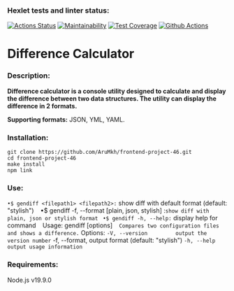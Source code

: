 ### Hexlet tests and linter status:
[![Actions Status](https://github.com/AruMkh/frontend-project-46/workflows/hexlet-check/badge.svg)](https://github.com/AruMkh/frontend-project-46/actions)
[![Maintainability](https://api.codeclimate.com/v1/badges/41f42f0bf1b2e63d4c0c/maintainability)](https://codeclimate.com/github/AruMkh/frontend-project-46/maintainability)
[![Test Coverage](https://api.codeclimate.com/v1/badges/41f42f0bf1b2e63d4c0c/test_coverage)](https://codeclimate.com/github/AruMkh/frontend-project-46/test_coverage)
[![Github Actions](https://github.com/AruMkh/frontend-project-46/actions/workflows/steps.yml/badge.svg)]()

# Difference Calculator
### Description:

**Difference calculator is a console utility designed to calculate and display the difference between two data structures. The utility can display the difference in 2 formats.**

**Supporting formats:** JSON, YML, YAML.

### Installation:
    git clone https://github.com/AruMkh/frontend-project-46.git
    cd frontend-project-46
    make install
    npm link

### Use:
``•$ gendiff <filepath1> <filepath2>:`` show diff with default format (default: "stylish")
``
``
•$ gendiff -f, --format [plain, json, stylish] <filepath1> <filepath2>:`` show diff with plain, json or stylish format
``
``
•$ gendiff -h, --help:`` display help for command
``
``
Usage: gendiff [options] <filepath1> <filepath2>``
``
``
Compares two configuration files and shows a difference.
``
Options:
``
-V, --version         output the version number
``
-f, --format, <type>  output format (default: "stylish")
``
-h, --help            output usage information
``


### Requirements:
Node.js v19.9.0
